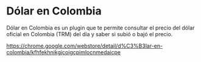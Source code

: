 # Dólar en Colombia
Dólar en Colombia es un plugin que te permite consultar el precio del dólar oficial en Colombia (TRM) del día y saber si subió o bajó el precio.  

https://chrome.google.com/webstore/detail/d%C3%B3lar-en-colombia/kfhfekhnikgjcoigcpimlocnmedaicpe
